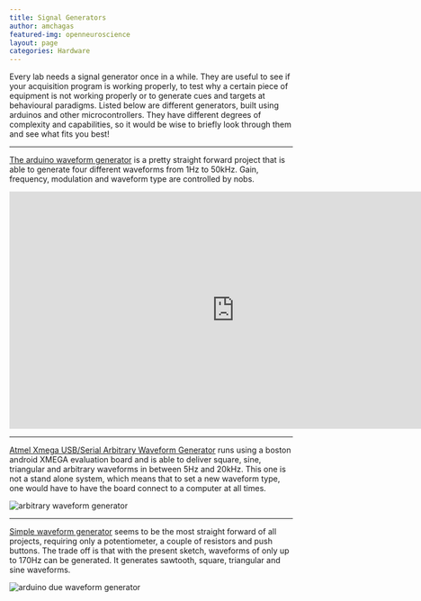```yaml
---
title: Signal Generators
author: amchagas
featured-img: openneuroscience
layout: page
categories: Hardware
---
```



Every lab needs a signal generator once in a while. They are useful to see if your acquisition program is working properly, to test why a certain piece of equipment is not working properly or to generate cues and targets at behavioural paradigms. Listed below are different generators, built using arduinos and other microcontrollers. They have different degrees of complexity and capabilities, so it would be wise to briefly look through them and see what fits you best!


---

[The arduino waveform generator](http://www.instructables.com/id/Arduino-Waveform-Generator/) is a pretty straight forward project that is able to generate four different waveforms from 1Hz to 50kHz. Gain, frequency, modulation and waveform type are controlled by nobs.

<iframe width="800" height="422" src="https://www.youtube.com/embed/gz_gVKWFN8E" frameborder="0" allow="accelerometer; autoplay; encrypted-media; gyroscope; picture-in-picture" allowfullscreen></iframe>

---


[Atmel Xmega USB/Serial Arbitrary Waveform Generator](http://www.instructables.com/id/Atmel-Xmega-USBSerial-Arbitrary-Waveform-Generato/?ALLSTEPS) runs using a boston android XMEGA evaluation board and is able to deliver square, sine, triangular and arbitrary waveforms in between 5Hz and 20kHz. This one is not a stand alone system, which means that to set a new waveform type, one would have to have the board connect to a computer at all times.

<img src="https://i1.wp.com/www.instructables.com/files/deriv/FWF/PWX4/G79D44SM/FWFPWX4G79D44SM.LARGE.jpg?w=800" alt="arbitrary waveform generator" data-recalc-dims="1" />

---

[Simple waveform generator](http://arduino.cc/en/Tutorial/DueSimpleWaveformGenerator) seems to be the most straight forward of all projects, requiring only a potentiometer, a couple of resistors and push buttons. The trade off is that with the present sketch, waveforms of only up to 170Hz can be generated. It generates sawtooth, square, triangular and sine waveforms.

<img src="https://i0.wp.com/arduino.cc/en/uploads/Tutorial/DueSimpleWaveform_fritzing.png?w=800" alt="arduino due waveform generator" data-recalc-dims="1" />
